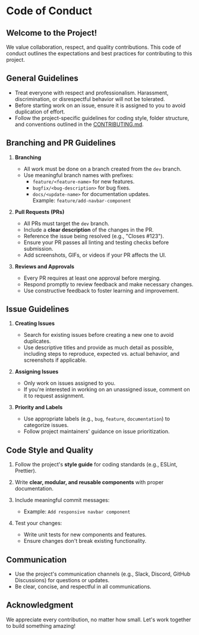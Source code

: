 # **Code of Conduct**

## **Welcome to the Project!**

We value collaboration, respect, and quality contributions. This code of conduct outlines the expectations and best practices for contributing to this project.

## **General Guidelines**

- Treat everyone with respect and professionalism. Harassment, discrimination, or disrespectful behavior will not be tolerated.
- Before starting work on an issue, ensure it is assigned to you to avoid duplication of effort.
- Follow the project-specific guidelines for coding style, folder structure, and conventions outlined in the [CONTRIBUTING.md](#).

## **Branching and PR Guidelines**

1. **Branching**

   - All work must be done on a branch created from the `dev` branch.
   - Use meaningful branch names with prefixes:
     - `feature/<feature-name>` for new features.
     - `bugfix/<bug-description>` for bug fixes.
     - `docs/<update-name>` for documentation updates.  
       Example: `feature/add-navbar-component`

2. **Pull Requests (PRs)**

   - All PRs must target the `dev` branch.
   - Include a **clear description** of the changes in the PR.
   - Reference the issue being resolved (e.g., "Closes #123").
   - Ensure your PR passes all linting and testing checks before submission.
   - Add screenshots, GIFs, or videos if your PR affects the UI.

3. **Reviews and Approvals**
   - Every PR requires at least one approval before merging.
   - Respond promptly to review feedback and make necessary changes.
   - Use constructive feedback to foster learning and improvement.

## **Issue Guidelines**

1. **Creating Issues**

   - Search for existing issues before creating a new one to avoid duplicates.
   - Use descriptive titles and provide as much detail as possible, including steps to reproduce, expected vs. actual behavior, and screenshots if applicable.

2. **Assigning Issues**

   - Only work on issues assigned to you.
   - If you're interested in working on an unassigned issue, comment on it to request assignment.

3. **Priority and Labels**
   - Use appropriate labels (e.g., `bug`, `feature`, `documentation`) to categorize issues.
   - Follow project maintainers' guidance on issue prioritization.

## **Code Style and Quality**

1. Follow the project's **style guide** for coding standards (e.g., ESLint, Prettier).
2. Write **clear, modular, and reusable components** with proper documentation.
3. Include meaningful commit messages:

   - Example: `Add responsive navbar component`

4. Test your changes:
   - Write unit tests for new components and features.
   - Ensure changes don't break existing functionality.

## **Communication**

- Use the project's communication channels (e.g., Slack, Discord, GitHub Discussions) for questions or updates.
- Be clear, concise, and respectful in all communications.

## **Acknowledgment**

We appreciate every contribution, no matter how small. Let's work together to build something amazing!
